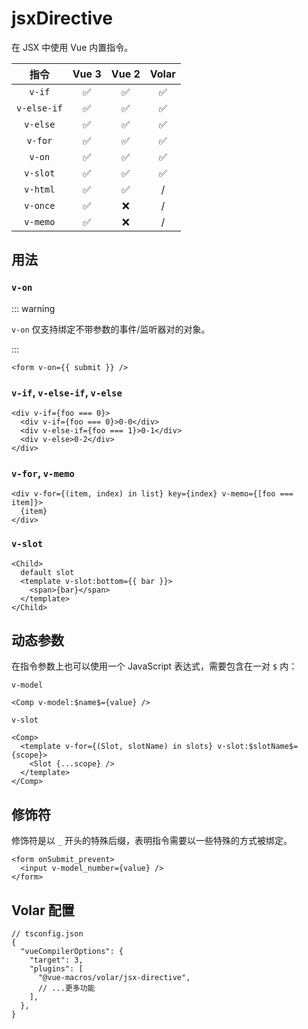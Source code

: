 # jsxDirective

<StabilityLevel level="experimental" />

在 JSX 中使用 Vue 内置指令。

|    指令     |       Vue 3        |       Vue 2        |       Volar        |
| :---------: | :----------------: | :----------------: | :----------------: |
|   `v-if`    | :white_check_mark: | :white_check_mark: | :white_check_mark: |
| `v-else-if` | :white_check_mark: | :white_check_mark: | :white_check_mark: |
|  `v-else`   | :white_check_mark: | :white_check_mark: | :white_check_mark: |
|   `v-for`   | :white_check_mark: | :white_check_mark: | :white_check_mark: |
|   `v-on`    | :white_check_mark: | :white_check_mark: | :white_check_mark: |
|  `v-slot`   | :white_check_mark: | :white_check_mark: | :white_check_mark: |
|  `v-html`   | :white_check_mark: | :white_check_mark: |         /          |
|  `v-once`   | :white_check_mark: |        :x:         |         /          |
|  `v-memo`   | :white_check_mark: |        :x:         |         /          |

## 用法

### `v-on`

::: warning

`v-on` 仅支持绑定不带参数的事件/监听器对的对象。

:::

```tsx
<form v-on={{ submit }} />
```

### `v-if`, `v-else-if`, `v-else`

```tsx
<div v-if={foo === 0}>
  <div v-if={foo === 0}>0-0</div>
  <div v-else-if={foo === 1}>0-1</div>
  <div v-else>0-2</div>
</div>
```

### `v-for`, `v-memo`

```tsx
<div v-for={(item, index) in list} key={index} v-memo={[foo === item]}>
  {item}
</div>
```

### `v-slot`

```tsx
<Child>
  default slot
  <template v-slot:bottom={{ bar }}>
    <span>{bar}</span>
  </template>
</Child>
```

## 动态参数

在指令参数上也可以使用一个 JavaScript 表达式，需要包含在一对 `$` 内：

`v-model`

```tsx
<Comp v-model:$name$={value} />
```

`v-slot`

```tsx
<Comp>
  <template v-for={(Slot, slotName) in slots} v-slot:$slotName$={scope}>
    <Slot {...scope} />
  </template>
</Comp>
```

## 修饰符

修饰符是以 `_` 开头的特殊后缀，表明指令需要以一些特殊的方式被绑定。

```tsx
<form onSubmit_prevent>
  <input v-model_number={value} />
</form>
```

## Volar 配置

```jsonc {6}
// tsconfig.json
{
  "vueCompilerOptions": {
    "target": 3,
    "plugins": [
      "@vue-macros/volar/jsx-directive",
      // ...更多功能
    ],
  },
}
```
